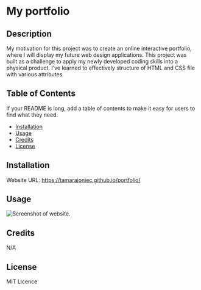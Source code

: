 # My portfolio

## Description


My motivation for this project was to create an online interactive portfolio, where I will display my future web design applications.
This project was built as a challenge to apply my newly developed coding skills into a physical product.
I've learned to effectively structure of HTML and CSS file with various attributes.

## Table of Contents

If your README is long, add a table of contents to make it easy for users to find what they need.

- [Installation](#installation)
- [Usage](#usage)
- [Credits](#credits)
- [License](#license)

## Installation

Website URL:
https://tamarajoniec.github.io/portfolio/

## Usage

![Screenshot of website.](assets/images/screenshot.jpg "The Portfolio webpage includes a navigation bar, a header image, and cards with text and images at the bottom of the page. There is an about me section and contact details.")    

## Credits

N/A

## License

MIT Licence


